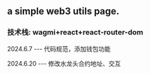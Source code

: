 ## a simple web3 utils page.

### 技术栈: wagmi+react+react-router-dom

2024.6.7 --- 代码规范，添加钱包功能

2024.6.20 --- 修改水龙头合约地址、交互
